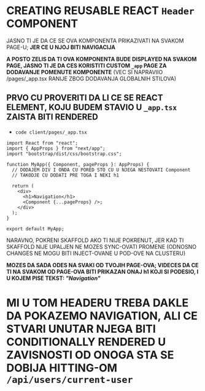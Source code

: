 # CREATING REUSABLE REACT `Header` COMPONENT

JASNO TI JE DA CE SE OVA KOMPONENTA PRIKAZIVATI NA SVAKOM PAGE-U; **JER CE U NJOJ BITI NAVIGACIJA**

**A POSTO ZELIS DA TI OVA KOMPONENTA BUDE DISPLAYED NA SVAKOM PAGE, JASNO TI JE DA CES KORISTITI CUSTOM `_app` PAGE ZA DODAVANJE POMENUTE KOMPONENTE** (VEC SI NAPRAVIIO /pages/_app.tsx RANIJE ZBOG DODAVANJA GLOBALNIH STILOVA)

## PRVO CU PROVERITI DA LI CE SE REACT ELEMENT, KOJU BUDEM STAVIO U `_app.tsx` ZAISTA BITI RENDERED

- `code client/pages/_app.tsx`

```tsx
import React from "react";
import { AppProps } from "next/app";
import "bootstrap/dist/css/bootstrap.css";

function MyApp({ Component, pageProps }: AppProps) {
  // DODAJEM DIV I ONDA CU PORED STO CU U NJEGA NESTOVATI Component
  // TAKODJE CU DODATI PRE TOGA I NEKI h1

  return (
    <div>
      <h1>Navigation</h1>
      <Component {...pageProps} />;
    </div>
  );
}

export default MyApp;
```

NARAVNO, POKRENI SKAFFOLD AKO TI NIJE POKRENUT, JER KAD TI SKAFFOLD NIJE UPALJEN NE MOZES SYNC-OVATI PROMENE (ODNOSNO CHANGES NE MOGU BITI INJECT-OVANE U POD-OVE NA CLUSTERU)

**MOZES DA SADA ODES NA SVAKI OD TVOJIH PAGE-OVA; VIDECES DA CE TI NA SVAKOM OD PAGE-OVA BITI PRIKAZAN ONAJ h1 KOJI SI PODESIO, I U KOJEM PISE TEKST: *"Navigation"***

# MI U TOM HEADERU TREBA DAKLE DA POKAZEMO NAVIGATION, ALI CE STVARI UNUTAR NJEGA BITI CONDITIONALLY RENDERED U ZAVISNOSTI OD ONOGA STA SE DOBIJA HITTING-OM `/api/users/current-user`


